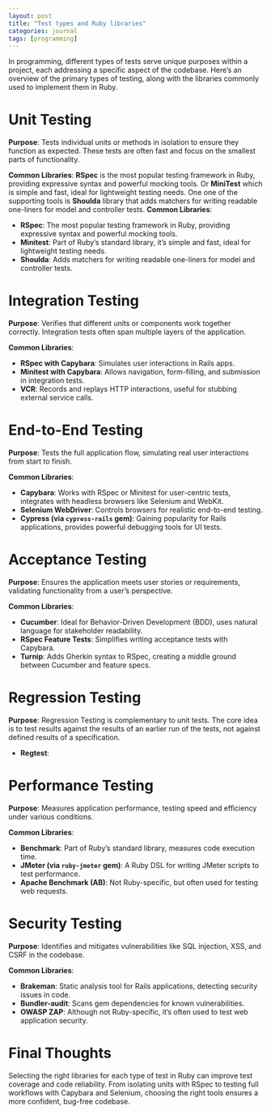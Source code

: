 ```yaml
---
layout: post
title: "Test types and Ruby libraries"
categories: journal
tags: [programming]
---
```


In programming, different types of tests serve unique purposes within a project, each addressing a specific aspect of the codebase. Here’s an overview of the primary types of testing, along with the libraries commonly used to implement them in Ruby.

# Unit Testing
**Purpose**: Tests individual units or methods in isolation to ensure they function as expected. These tests are often fast and focus on the smallest parts of functionality.

**Common Libraries**: **RSpec** is the most popular testing framework in Ruby, providing expressive syntax and powerful mocking tools. Or **MiniTest** which is simple and fast, ideal for lightweight testing needs. One one of the supporting tools is **Shoulda** library that adds matchers for writing readable one-liners for model and controller tests.
**Common Libraries**:
- **RSpec**: The most popular testing framework in Ruby, providing expressive syntax and powerful mocking tools.
- **Minitest**: Part of Ruby’s standard library, it’s simple and fast, ideal for lightweight testing needs.
- **Shoulda**: Adds matchers for writing readable one-liners for model and controller tests.

# Integration Testing
**Purpose**: Verifies that different units or components work together correctly. Integration tests often span multiple layers of the application.

**Common Libraries**:
- **RSpec with Capybara**: Simulates user interactions in Rails apps.
- **Minitest with Capybara**: Allows navigation, form-filling, and submission in integration tests.
- **VCR**: Records and replays HTTP interactions, useful for stubbing external service calls.

# End-to-End Testing
**Purpose**: Tests the full application flow, simulating real user interactions from start to finish.

**Common Libraries**:
- **Capybara**: Works with RSpec or Minitest for user-centric tests, integrates with headless browsers like Selenium and WebKit.
- **Selenium WebDriver**: Controls browsers for realistic end-to-end testing.
- **Cypress (via `cypress-rails` gem)**: Gaining popularity for Rails applications, provides powerful debugging tools for UI tests.

# Acceptance Testing
**Purpose**: Ensures the application meets user stories or requirements, validating functionality from a user’s perspective.

**Common Libraries**:
- **Cucumber**: Ideal for Behavior-Driven Development (BDD), uses natural language for stakeholder readability.
- **RSpec Feature Tests**: Simplifies writing acceptance tests with Capybara.
- **Turnip**: Adds Gherkin syntax to RSpec, creating a middle ground between Cucumber and feature specs.

# Regression Testing
**Purpose**: Regression Testing is complementary to unit tests. The core idea is to test results against the results of an earlier run of the tests, not against defined results of a specification.

- **Regtest**:

# Performance Testing
**Purpose**: Measures application performance, testing speed and efficiency under various conditions.

**Common Libraries**:
- **Benchmark**: Part of Ruby’s standard library, measures code execution time.
- **JMeter (via `ruby-jmeter` gem)**: A Ruby DSL for writing JMeter scripts to test performance.
- **Apache Benchmark (AB)**: Not Ruby-specific, but often used for testing web requests.

# Security Testing
**Purpose**: Identifies and mitigates vulnerabilities like SQL injection, XSS, and CSRF in the codebase.

**Common Libraries**:
- **Brakeman**: Static analysis tool for Rails applications, detecting security issues in code.
- **Bundler-audit**: Scans gem dependencies for known vulnerabilities.
- **OWASP ZAP**: Although not Ruby-specific, it’s often used to test web application security.


# Final Thoughts

Selecting the right libraries for each type of test in Ruby can improve test coverage and code reliability. From isolating units with RSpec to testing full workflows with Capybara and Selenium, choosing the right tools ensures a more confident, bug-free codebase.

